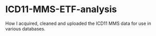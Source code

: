 # ICD11-MMS-ETF-analysis
How I acquired, cleaned and uploaded the ICD11 MMS data for use in various databases.
